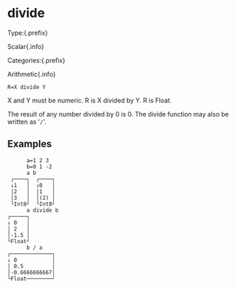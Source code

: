 # divide

Type:{.prefix}

Scalar{.info}

Categories:{.prefix}

Arithmetic{.info}

~~~
R=X divide Y
~~~

X and Y must be numeric.  R is X divided by Y. R is Float.

The result of any number divided by 0 is 0. The divide function may also be written as '`/`'.

## Examples

~~~
      a=1 2 3
      b=0 1 -2
      a b
 ┌────┐  ┌────┐
 ↓1   │  ↓0   │
 │2   │  │1   │
 │3   │  │(2) │
 └Int8┘  └Int8┘
      a divide b
┌─────┐
↓ 0   │
│ 2   │
│-1.5 │
└Float┘
      b / a
┌─────────────┐
↓ 0           │
│ 0.5         │
│-0.6666666667│
└Float────────┘
~~~

